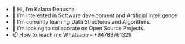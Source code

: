 - 👋 Hi, I’m Kalana Denusha
- 👀 I’m interested in Software development and Artificial Intelligence!
- 🌱 I’m currently learning Data Structures and Algorithms.
- 💞️ I’m looking to collaborate on Open Source Projects.
- 📫 How to reach me Whatsapp - +94783761329


<!---
kalanadenuz/kalanadenuz is a ✨ special ✨ repository because its `README.md` (this file) appears on your GitHub profile.
You can click the Preview link to take a look at your changes.
--->
